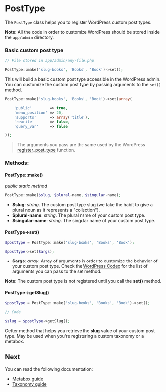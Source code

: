 PostType
========

The `PostType` class helps you to register WordPress custom post types.

**Note**: All the code in order to customize WordPress should be stored inside the `app/admin` directory.

### Basic custom post type

```php
// File stored in app/admin/any-file.php

PostType::make('slug-books', 'Books', 'Book')->set();

```

This will build a basic custom post type accessible in the WordPress admin. You can customize the custom post type by passing arguments to the `set()` method.

```php
PostType::make('slug-books', 'Books', 'Book')->set(array(

	'public'        => true,
    'menu_position' => 20,
    'supports'      => array('title'),
    'rewrite'       => false,
    'query_var'     => false

));

```

> The arguments you pass are the same used by the WordPress [register_post_type](http://codex.wordpress.org/Function_Reference/register_post_type) function.

### Methods:
#### PostType::make()
_public static method_

```php
PostType::make($slug, $plural-name, $singular-name);
```

* **$slug**: _string_. The custom post type slug (we take the habit to give a plural noun as it represents a "collection").
* **$plural-name**: _string_. The plural name of your custom post type.
* **$singular-name**: _string_. The singular name of your custom post type.

#### PostType->set()

```php
$postType = PostType::make('slug-books', 'Books', 'Book');

$postType->set($args);
```

* **$args**: _array_. Array of arguments in order to customize the behavior of your custom post type. Check the [WordPress Codex](http://codex.wordpress.org/Function_Reference/register_post_type) for the list of arguments you can pass to the set method.
 
**Note**: The custom post type is not registered until you call the **set()** method.

#### PostType->getSlug()

```php
$postType = PostType::make('slug-books', 'Books', 'Book')->set();

// Code

$slug = $postType->getSlug();
```

Getter method that helps you retrieve the **slug** value of your custom post type. May be used when you're registering a custom taxonomy or a metabox.

Next
----
You can read the following documentation:

* [Metabox guide](http://framework.themosis.com/docs/metabox/)
* [Taxonomy guide](http://framework.themosis.com/docs/taxonomy/)